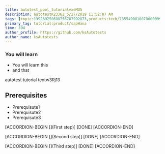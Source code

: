 ```yaml
---
title: autotest_pool_tutorialvxeMU5
description: autotestK23J6Z_5/27/2019 11:52:07 AM
tags: [topic:139269250608756787992873,products:tech/73554900100700000996,tutorial:experience/advanced]
primary_tag: tutorial:product/sapHana
time: 394
author_profile: https://github.com/ksAutotests
author_name: ksAutotests
---
```

### You will learn
- You will learn this
- and that

autotest tutorial textw3Rj13

## Prerequisites
- Prerequisute1
- Prerequisute2
- Prerequisute3

[ACCORDION-BEGIN [](First step)]
[DONE]
[ACCORDION-END]

[ACCORDION-BEGIN [](Second step)]
[DONE]
[ACCORDION-END]

[ACCORDION-BEGIN [](Third step)]
[DONE]
[ACCORDION-END]

